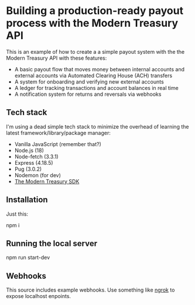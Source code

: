 # Building a production-ready payout process with the Modern Treasury API

This is an example of how to create a a simple payout system with the the Modern Treasury API with these features:

 - A basic payout flow that moves money between internal accounts and external accounts via Automated Clearing House (ACH) transfers  
 - A system for onboarding and verifying new external accounts
 - A ledger for tracking transactions and account balances in real time
 - A notification system for returns and reversals via webhooks

## Tech stack
I'm using a dead simple tech stack to minimize the overhead of learning the latest framework/library/package manager:

 - Vanilla JavaScript (remember that?)
 - Node.js (18)
 - Node-fetch (3.3.1)
 - Express (4.18.5)
 - Pug (3.0.2)
 - Nodemon (for dev)
 - [The Modern Treasury SDK](https://github.com/Modern-Treasury/modern-treasury-node)

## Installation

Just this:

  npm i

## Running the local server

  npm run start-dev

## Webhooks

This source includes example webhooks. Use something like [ngrok](https://dashboard.ngrok.com/get-started/setup_) to expose localhost enpoints.
